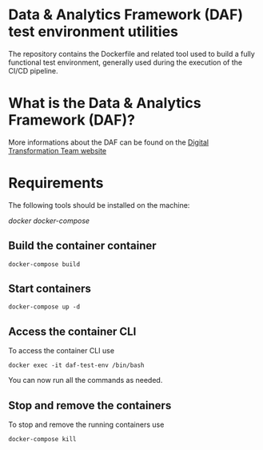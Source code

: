 # Data & Analytics Framework (DAF) test environment utilities

The repository contains the Dockerfile and related tool used to build a fully functional test environment, generally used during the execution of the CI/CD pipeline.

# What is the Data & Analytics Framework (DAF)?

More informations about the DAF can be found on the [Digital Transformation Team website](https://teamdigitale.governo.it/it/projects/daf.htm)

# Requirements

The following tools should be installed on the machine:

*docker*
*docker-compose*

## Build the container container

```shell
docker-compose build
```

## Start containers

```shell
docker-compose up -d
```

## Access the container CLI

To access the container CLI use

```shell
docker exec -it daf-test-env /bin/bash
```

You can now run all the commands as needed.

## Stop and remove the containers

To stop and remove the running containers use

```
docker-compose kill
```
